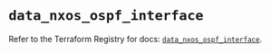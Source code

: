 # `data_nxos_ospf_interface`

Refer to the Terraform Registry for docs: [`data_nxos_ospf_interface`](https://registry.terraform.io/providers/ciscodevnet/nxos/0.5.10/docs/data-sources/ospf_interface).
